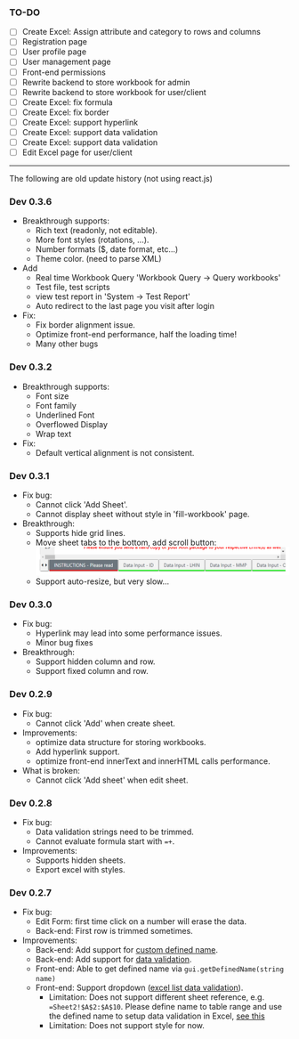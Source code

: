 ### TO-DO
  - [ ] Create Excel: Assign attribute and category to rows and columns
  - [ ] Registration page
  - [ ] User profile page
  - [ ] User management page
  - [ ] Front-end permissions
  - [ ] Rewrite backend to store workbook for admin
  - [ ] Rewrite backend to store workbook for user/client
  - [ ] Create Excel: fix formula
  - [ ] Create Excel: fix border
  - [ ] Create Excel: support hyperlink
  - [ ] Create Excel: support data validation
  - [ ] Create Excel: support data validation
  - [ ] Edit Excel page for user/client

---
The following are old update history (not using react.js)
### Dev 0.3.6
 - Breakthrough supports:
    - Rich text (readonly, not editable).
    - More font styles (rotations, ...).
    - Number formats ($, date format, etc...)
    - Theme color. (need to parse XML)
 - Add
    - Real time Workbook Query 'Workbook Query -> Query workbooks'
    - Test file, test scripts
    - view test report in 'System -> Test Report'
    - Auto redirect to the last page you visit after login
 - Fix:
    - Fix border alignment issue.
    - Optimize front-end performance, half the loading time!
    - Many other bugs

### Dev 0.3.2
 - Breakthrough supports:
    - Font size
    - Font family
    - Underlined Font
    - Overflowed Display
    - Wrap text
  - Fix:
    - Default vertical alignment is not consistent.

### Dev 0.3.1
 - Fix bug:
    - Cannot click 'Add Sheet'.
    - Cannot display sheet without style in 'fill-workbook' page.
 - Breakthrough:
    - Supports hide grid lines.
    - Move sheet tabs to the bottom, add scroll button:
        <img src="https://raw.githubusercontent.com/LesterLyu/MOHLTC-DataProject/dev-lester/documents/img/bottom-tabs.jpg" height="50" alt="bottom tabs"/>
    - Support auto-resize, but very slow...
### Dev 0.3.0
 - Fix bug:
    - Hyperlink may lead into some performance issues.
    - Minor bug fixes
 - Breakthrough:
    - Support hidden column and row.
    - Support fixed column and row.

### Dev 0.2.9
  - Fix bug:
    - Cannot click 'Add' when create sheet.
  - Improvements:
    - optimize data structure for storing workbooks.
    - Add hyperlink support.
    - optimize front-end innerText and innerHTML calls performance.
  - What is broken:
    - Cannot click 'Add sheet' when edit sheet.
### Dev 0.2.8
  - Fix bug:
    - Data validation strings need to be trimmed.
    - Cannot evaluate formula start with ```=+```.
  - Improvements:
    - Supports hidden sheets.
    - Export excel with styles.

### Dev 0.2.7
 - Fix bug:
    - Edit Form: first time click on a number will erase the data.
    - Back-end: First row is trimmed sometimes.
 - Improvements:
    - Back-end: Add support for [custom defined name](https://support.office.com/en-us/article/define-and-use-names-in-formulas-4d0f13ac-53b7-422e-afd2-abd7ff379c64).
    - Back-end: Add support for [data validation](https://support.office.com/en-us/article/apply-data-validation-to-cells-29fecbcc-d1b9-42c1-9d76-eff3ce5f7249).
    - Front-end: Able to get defined name via ```gui.getDefinedName(string name)```
    - Front-end: Support dropdown ([excel list data validation](https://support.office.com/en-us/article/apply-data-validation-to-cells-29fecbcc-d1b9-42c1-9d76-eff3ce5f7249)).
        - Limitation: Does not support different sheet reference,
        e.g. ```=Sheet2!$A$2:$A$10```. Please define name to table range
        and use the defined name to setup data validation in Excel, [see this](https://www.contextures.com/xlDataVal01.html)
        - Limitation: Does not support style for now.
